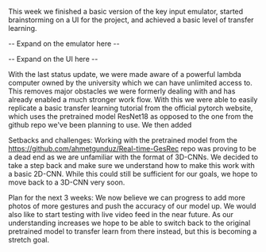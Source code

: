 This week we finished a basic version of the key input emulator, started brainstorming on a UI for the project, and achieved a basic level of transfer learning.

-- Expand on the emulator here --

-- Expand on the UI here --

With the last status update, we were made aware of a powerful lambda computer owned by the university which we can have unlimited access to.  This removes major obstacles we were formerly dealing with and has already enabled a much stronger work flow.  With this we were able to easily replicate a basic transfer learning tutorial from the official pytorch website, which uses the pretrained model ResNet18 as opposed to the one from the github repo we've been planning to use. We then added 

Setbacks and challenges:
Working with the pretrained model from the https://github.com/ahmetgunduz/Real-time-GesRec repo was proving to be a dead end as we are unfamiliar with the format of 3D-CNNs.  We decided to take a step back and make sure we understand how to make this work with a basic 2D-CNN.  While this could still be sufficient for our goals, we hope to move back to a 3D-CNN very soon.

Plan for the next 3 weeks:
We now believe we can progress to add more photos of more gestures and push the accuracy of our model up.  We would also like to start testing with live video feed in the near future.  As our understanding increases we hope to be able to switch back to the original pretrained model to transfer learn from there instead, but this is becoming a stretch goal.

